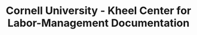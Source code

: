 ---
layout: repo
title: "Cornell University - Kheel Center for Labor-Management Documentation"
id: 20920
permalink: repos/20920/
---